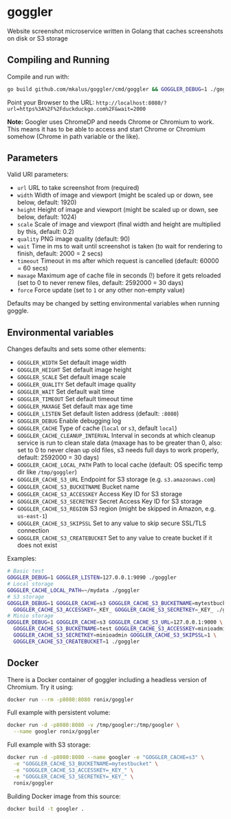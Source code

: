 # goggler

Website screenshot microservice written in Golang that caches screenshots on disk or S3 storage

## Compiling and Running

Compile and run with:

```bash
go build github.com/mkalus/goggler/cmd/goggler && GOGGLER_DEBUG=1 ./goggler
```

Point your Browser to the URL: `http://localhost:8080/?url=https%3A%2F%2Fduckduckgo.com%2F&wait=2000`

**Note:** Googler uses ChromeDP and needs Chrome or Chromium to work. This means it has to be able to
access and start Chrome or Chromium somehow (Chrome in path variable or the like).

## Parameters

Valid URI parameters:

* `url` URL to take screenshot from (required)
* `width` Width of image and viewport (might be scaled up or down, see below, default: 1920)
* `height` Height of image and viewport (might be scaled up or down, see below, default: 1024)
* `scale` Scale of image and viewport (final width and height are multiplied by this, default: 0.2)
* `quality` PNG image quality (default: 90)
* `wait` Time in ms to wait until screenshot is taken (to wait for rendering to finish, default: 2000 =  2 secs)
* `timeout` Timeout in ms after which request is cancelled (default: 60000 = 60 secs)
* `maxage` Maximum age of cache file in seconds (!) before it gets reloaded (set to 0 to never renew files, default: 2592000 = 30 days)
* `force` Force update (set to `1` or any other non-empty value)

Defaults may be changed by setting environmental variables when running goggle.

## Environmental variables

Changes defaults and sets some other elements:

* `GOGGLER_WIDTH` Set default image width
* `GOGGLER_HEIGHT` Set default image height
* `GOGGLER_SCALE` Set default image scale
* `GOGGLER_QUALITY` Set default image quality
* `GOGGLER_WAIT` Set default wait time
* `GOGGLER_TIMEOUT` Set default timeout time
* `GOGGLER_MAXAGE` Set default max age time
* `GOGGLER_LISTEN` Set default listen address (default: `:8080`)
* `GOGGLER_DEBUG` Enable debugging log
* `GOGGLER_CACHE` Type of cache (`local` or `s3`, default `local`)
* `GOGGLER_CACHE_CLEANUP_INTERVAL` Interval in seconds at which cleanup service is run to clean stale data (maxage has to be greater than 0, also: set to 0 to never clean up old files, s3 needs full days to work properly, default: 2592000 = 30 days)
* `GOGGLER_CACHE_LOCAL_PATH` Path to local cache (default: OS specific temp dir like `/tmp/goggler`)
* `GOGGLER_CACHE_S3_URL` Endpoint for S3 storage (e.g. `s3.amazonaws.com`)
* `GOGGLER_CACHE_S3_BUCKETNAME` Bucket name
* `GOGGLER_CACHE_S3_ACCESSKEY` Access Key ID for S3 storage
* `GOGGLER_CACHE_S3_SECRETKEY` Secret Access Key ID for S3 storage
* `GOGGLER_CACHE_S3_REGION` S3 region (might be skipped in Amazon, e.g. `us-east-1`)
* `GOGGLER_CACHE_S3_SKIPSSL` Set to any value to skip secure SSL/TLS connection
* `GOGGLER_CACHE_S3_CREATEBUCKET` Set to any value to create bucket if it does not exist

Examples:

```bash
# Basic test
GOGGLER_DEBUG=1 GOGGLER_LISTEN=127.0.0.1:9090 ./goggler
# Local storage
GOGGLER_CACHE_LOCAL_PATH=~/mydata ./goggler
# S3 storage
GOGGLER_DEBUG=1 GOGGLER_CACHE=s3 GOGGLER_CACHE_S3_BUCKETNAME=mytestbucket \
  GOGGLER_CACHE_S3_ACCESSKEY=_KEY_ GOGGLER_CACHE_S3_SECRETKEY=_KEY_ ./goggler
# Minio storage
GOGGLER_DEBUG=1 GOGGLER_CACHE=s3 GOGGLER_CACHE_S3_URL=127.0.0.1:9000 \
  GOGGLER_CACHE_S3_BUCKETNAME=test GOGGLER_CACHE_S3_ACCESSKEY=minioadmin \
  GOGGLER_CACHE_S3_SECRETKEY=minioadmin GOGGLER_CACHE_S3_SKIPSSL=1 \
  GOGGLER_CACHE_S3_CREATEBUCKET=1 ./goggler
```

## Docker

There is a Docker container of goggler including a headless version of Chromium. Try it using:

```bash
docker run --rm -p8080:8080 ronix/goggler
```

Full example with persistent volume:

```bash
docker run -d -p8080:8080 -v /tmp/googler:/tmp/googler \
  --name googler ronix/goggler
```

Full example with S3 storage:

```bash
docker run -d -p8080:8080 --name googler -e "GOGGLER_CACHE=s3" \
  -e "GOGGLER_CACHE_S3_BUCKETNAME=mytestbucket" \
  -e "GOGGLER_CACHE_S3_ACCESSKEY=_KEY_" \
  -e "GOGGLER_CACHE_S3_SECRETKEY=_KEY_" \
  ronix/goggler
```

Building Docker image from this source:

```bash
docker build -t googler .
```
